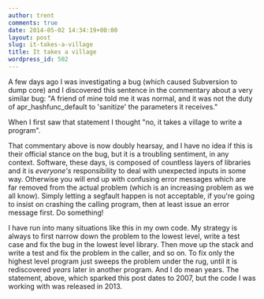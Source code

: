 ```yaml
---
author: trent
comments: true
date: 2014-05-02 14:34:19+00:00
layout: post
slug: it-takes-a-village
title: It takes a village
wordpress_id: 502
---
```


A few days ago I was investigating a bug (which caused Subversion to dump core) and I discovered this sentence in the commentary about a very similar bug:  "A friend of mine told me it was normal, and it was not the duty of apr_hashfunc_default to 'sanitize' the parameters it receives."

When I first saw that statement I thought "no, it takes a village to write a program".

That commentary above is now doubly hearsay, and I have no idea if this is their official stance on the bug, but it is a troubling sentiment, in any context.  Software, these days, is composed of countless layers of libraries and it is _everyone's_ responsibility to deal with unexpected inputs in some way.  Otherwise you will end up with confusing error messages which are far removed from the actual problem (which is an increasing problem as we all know).  Simply letting a segfault happen is not acceptable, if you're going to insist on crashing the calling program, then at least issue an error message first.  Do something!

I have run into many situations like this in my own code.  My strategy is always to first narrow down the problem to the lowest level, write a test case and fix the bug in the lowest level library.  Then move up the stack and write a test and fix the problem in the caller, and so on.  To fix only the highest level program just sweeps the problem under the rug, until it is rediscovered _years_ later in another program.  And I do mean years.  The statement, above, which sparked this post dates to 2007, but the code I was working with was released in 2013.

